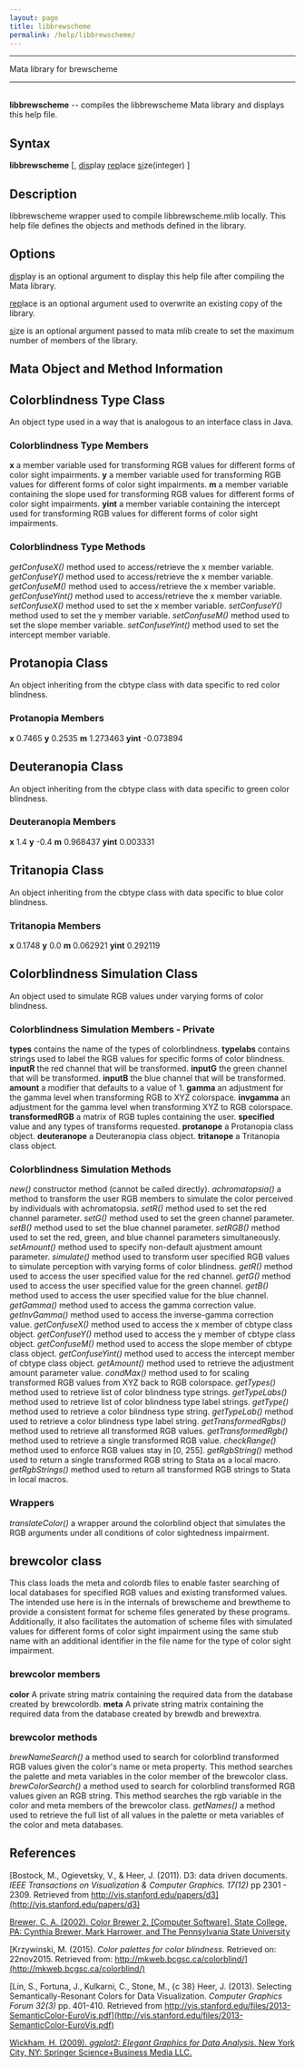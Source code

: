 ```yaml
---
layout: page
title: libbrewscheme
permalink: /help/libbrewscheme/
---
```


<hr>
Mata library for brewscheme
<hr>

<br>
<strong>libbrewscheme</strong> -- compiles the libbrewscheme Mata library and displays this help file.

## Syntax

<strong>libbrewscheme</strong> [, <u>dis</u>play <u>rep</u>lace <u>si</u>ze(integer) ]

## Description

libbrewscheme wrapper used to compile libbrewscheme.mlib locally.  This help file defines the objects and methods defined in the library.

## Options

<u>dis</u>play is an optional argument to display this help file after compiling the Mata library.

<u>rep</u>lace is an optional argument used to overwrite an existing copy of the library.

<u>si</u>ze is an optional argument passed to mata mlib create to set the maximum number of members of the library.




<h2>Mata Object and Method Information</h2>




<h2>Colorblindness Type Class</h2>

An object type used in a way that is analogous to an interface class in Java.


<h3>Colorblindness Type Members</h3>

<strong>x</strong> a member variable used for transforming RGB values for different forms of color sight impairments.
<strong>y</strong> a member variable used for transforming RGB values for different forms of color sight impairments.
<strong>m</strong> a member variable containing the slope used for transforming RGB values for different forms of color sight impairments.
<strong>yint</strong> a member variable containing the intercept used for transforming RGB values for different forms of color sight impairments.


<h3>Colorblindness Type Methods</h3>

<em>getConfuseX()</em> method used to access/retrieve the x member variable.
<em>getConfuseY()</em> method used to access/retrieve the x member variable.
<em>getConfuseM()</em> method used to access/retrieve the x member variable.
<em>getConfuseYint()</em> method used to access/retrieve the x member variable.
<em>setConfuseX()</em> method used to set the x member variable.
<em>setConfuseY()</em> method used to set the y member variable.
<em>setConfuseM()</em> method used to set the slope member variable.
<em>setConfuseYint()</em> method used to set the intercept member variable.



<h2>Protanopia Class</h2>

An object inheriting from the cbtype class with data specific to red color blindness.


<h3>Protanopia Members</h3>

<strong>x</strong> 0.7465
<strong>y</strong> 0.2535
<strong>m</strong> 1.273463
<strong>yint</strong> -0.073894



<h2>Deuteranopia Class</h2>

An object inheriting from the cbtype class with data specific to green color blindness.


<h3>Deuteranopia Members</h3>

<strong>x</strong> 1.4
<strong>y</strong> -0.4
<strong>m</strong> 0.968437
<strong>yint</strong> 0.003331






<h2>Tritanopia Class</h2>

An object inheriting from the cbtype class with data specific to blue color blindness.


<h3>Tritanopia Members</h3>

<strong>x</strong> 0.1748
<strong>y</strong> 0.0
<strong>m</strong> 0.062921
<strong>yint</strong> 0.292119


<h2>Colorblindness Simulation Class</h2>

An object used to simulate RGB values under varying forms of color blindness.


<h3>Colorblindness Simulation Members - Private</h3>

<strong>types</strong> contains the name of the types of colorblindness.
<strong>typelabs</strong> contains strings used to label the RGB values for specific forms of color blindness.
<strong>inputR</strong> the red channel that will be transformed.
<strong>inputG</strong> the green channel that will be transformed.
<strong>inputB</strong> the blue channel that will be transformed.
<strong>amount</strong> a modifier that defaults to a value of 1.
<strong>gamma</strong> an adjustment for the gamma level when transforming RGB to XYZ colorspace.
<strong>invgamma</strong> an adjustment for the gamma level when transforming XYZ to RGB colorspace.
<strong>transformedRGB</strong> a matrix of RGB tuples containing the user.
<strong>specified</strong> value and any types of transforms requested.
<strong>protanope</strong> a Protanopia class object.
<strong>deuteranope</strong> a Deuteranopia class object.
<strong>tritanope</strong> a Tritanopia class object.


<h3>Colorblindness Simulation Methods</h3>

<em>new()</em> constructor method (cannot be called directly).
<em>achromatopsia()</em> a method to transform the user RGB members to simulate the color perceived by individuals with achromatopsia.
<em>setR()</em> method used to set the red channel parameter.
<em>setG()</em> method used to set the green channel parameter.
<em>setB()</em> method used to set the blue channel parameter.
<em>setRGB()</em> method used to set the red, green, and blue channel parameters simultaneously.
<em>setAmount()</em> method used to specify non-default ajustment amount parameter.
<em>simulate()</em> method used to transform user specified RGB values to simulate perception with varying forms of color blindness.
<em>getR()</em> method used to access the user specified value for the red channel.
<em>getG()</em> method used to access the user specified value for the green channel.
<em>getB()</em> method used to access the user specified value for the blue channel.
<em>getGamma()</em> method used to access the gamma correction value.
<em>getInvGamma()</em> method used to access the inverse-gamma correction value.
<em>getConfuseX()</em> method used to access the x member of cbtype class object.
<em>getConfuseY()</em> method used to access the y member of cbtype class object.
<em>getConfuseM()</em> method used to access the slope member of cbtype class object.
<em>getConfuseYint()</em> method used to access the intercept member of cbtype class object.
<em>getAmount()</em> method used to retrieve the adjustment amount parameter value.
<em>condMax()</em> method used to for scaling transformed RGB values from XYZ back to RGB colorspace.
<em>getTypes()</em> method used to retrieve list of color blindness type strings.
<em>getTypeLabs()</em> method used to retrieve list of color blindness type label strings.
<em>getType()</em> method used to retrieve a color blindness type string.
<em>getTypeLab()</em> method used to retrieve a color blindness type label string.
<em>getTransformedRgbs()</em> method used to retrieve all transformed RGB values.
<em>getTransformedRgb()</em> method used to retrieve a single transformed RGB value.
<em>checkRange()</em> method used to enforce RGB values stay in [0, 255].
<em>getRgbString()</em> method used to return a single transformed RGB string to Stata as a local macro.
<em>getRgbStrings()</em> method used to return all transformed RGB strings to Stata in local macros.






<h3>Wrappers</h3>

<em>translateColor()</em> a wrapper around the colorblind object that simulates the RGB arguments under all conditions of color sightedness impairment.


<h2>brewcolor class</h2>

This class loads the meta and colordb files to enable faster searching of local databases for specified RGB values and existing transformed values. The intended use here is in the internals of brewscheme and brewtheme to provide a consistent format for scheme files generated by these programs.  Additionally, it also facilitates the automation of scheme files with simulated values for different forms of color sight impairment using the same stub name with an additional identifier in the file name for the type of color sight impairment.


<h3>brewcolor members</h3>

<strong>color</strong> A private string matrix containing the required data from the database created by brewcolordb.
<strong>meta</strong> A private string matrix containing the required data from the database created by brewdb and brewextra.


<h3>brewcolor methods</h3>

<em>brewNameSearch()</em> a method used to search for colorblind transformed RGB values given the color's name or meta property. This method searches the palette and meta variables in the color member of the brewcolor class.
<em>brewColorSearch()</em> a method used to search for colorblind transformed RGB values given an RGB string. This method searches the rgb variable in the color and meta members of the brewcolor class.
<em>getNames()</em> a method used to retrieve the full list of all values in the palette or meta variables of the color and meta databases.





## References
[Bostock, M., Ogievetsky, V., & Heer, J. (2011).  D3: data driven documents. *IEEE Transactions on Visualization & Computer Graphics. 17(12)* pp 2301 - 2309. Retrieved from http://vis.stanford.edu/papers/d3](http://vis.stanford.edu/papers/d3)  

[Brewer, C. A. (2002). Color Brewer 2. [Computer Software]. State College, PA: Cynthia Brewer, Mark Harrower, and The Pennsylvania State University](http://www.ColorBrewer2.org)

[Krzywinski, M. (2015). *Color palettes for color blindness*.  Retrieved on: 22nov2015.  Retrieved from: http://mkweb.bcgsc.ca/colorblind/](http://mkweb.bcgsc.ca/colorblind/)

[Lin, S., Fortuna, J., Kulkarni, C., Stone, M., {c 38} Heer, J. (2013). Selecting Semantically-Resonant Colors for Data Visualization. *Computer Graphics Forum 32(3)* pp. 401-410.  Retrieved from http://vis.stanford.edu/files/2013-SemanticColor-EuroVis.pdf](http://vis.stanford.edu/files/2013-SemanticColor-EuroVis.pdf)

[Wickham, H. (2009).  *ggplot2: Elegant Graphics for Data Analysis*.  New York City, NY: Springer Science+Business Media LLC.](http://www.amazon.com/ggplot2-Elegant-Graphics-Data-Analysis/dp/0387981403)


